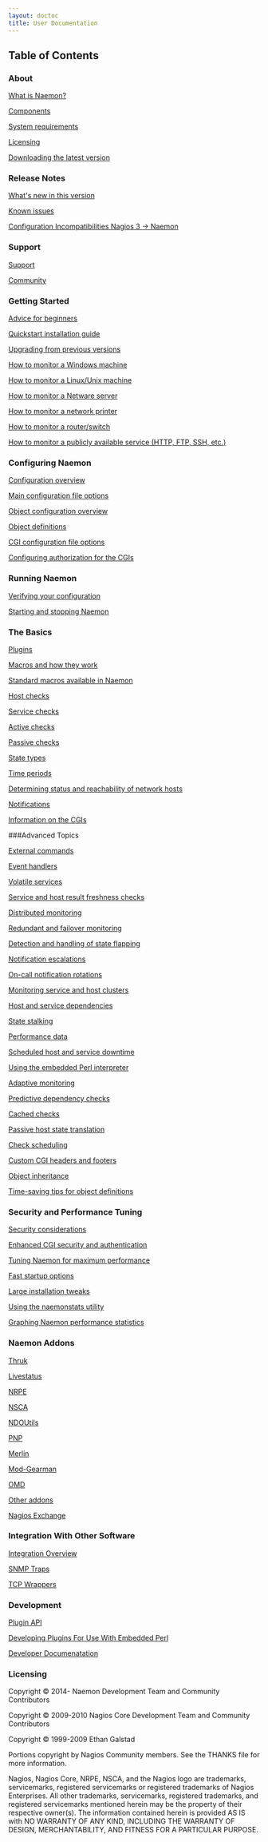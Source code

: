 ```yaml
---
layout: doctoc
title: User Documentation
---
```


## Table of Contents

### About

<a href="about.html#whatis">What is Naemon?</a>

<a href="about.html#components">Components</a>

<a href="about.html#system_requirements">System requirements</a>

<a href="about.html#licensing">Licensing</a>

<a href="about.html#downloading_the_latest_version">Downloading the latest version</a>



### Release Notes

<a href="whatsnew.html">What's new in this version</a>

<a href="knownissues.html">Known issues</a>

<a href="config-incompat3to4.html">Configuration Incompatibilities Nagios 3 -&gt; Naemon</a>



### Support

<a href="support.html">Support</a>

<a href="/community">Community</a>



### Getting Started

<a href="beginners.html">Advice for beginners</a>

<a href="quickstart.html">Quickstart installation guide</a>

<a href="upgrading.html">Upgrading from previous versions</a>

<a href="monitoring-windows.html">How to monitor a Windows machine</a>

<a href="monitoring-linux.html">How to monitor a Linux/Unix machine</a>

<a href="monitoring-netware.html">How to monitor a Netware server</a>

<a href="monitoring-printers.html">How to monitor a network printer</a>

<a href="monitoring-routers.html">How to monitor a router/switch</a>

<a href="monitoring-publicservices.html">How to monitor a publicly available service (HTTP, FTP, SSH, etc.)</a>



### Configuring Naemon

<a href="config.html">Configuration overview</a>

<a href="configmain.html">Main configuration file options</a>

<a href="configobject.html">Object configuration overview</a>

<a href="objectdefinitions.html">Object definitions</a>

<a href="configcgi.html">CGI configuration file options</a>

<a href="cgiauth.html">Configuring authorization for the CGIs</a>



### Running Naemon

<a href="verifyconfig.html">Verifying your configuration</a>

<a href="startstop.html">Starting and stopping Naemon</a>




<a name="basics"></a>

### The Basics

<a href="plugins.html">Plugins</a>

<a href="macros.html">Macros and how they work</a>

<a href="macrolist.html">Standard macros available in Naemon</a>

<a href="hostchecks.html">Host checks</a>

<a href="servicechecks.html">Service checks</a>

<a href="activechecks.html">Active checks</a>

<a href="passivechecks.html">Passive checks</a>

<a href="statetypes.html">State types</a>

<a href="timeperiods.html">Time periods</a>

<a href="networkreachability.html">Determining status and reachability of network hosts</a>

<a href="notifications.html">Notifications</a>

<a href="cgis.html">Information on the CGIs</a>



###Advanced Topics

<a href="extcommands.html">External commands</a>

<a href="eventhandlers.html">Event handlers</a>

<a href="volatileservices.html">Volatile services</a>

<a href="freshness.html">Service and host result freshness checks</a>

<a href="distributed.html">Distributed monitoring</a>

<a href="redundancy.html">Redundant and failover monitoring</a>

<a href="flapping.html">Detection and handling of state flapping</a>

<a href="escalations.html">Notification escalations</a>

<a href="oncallrotation.html">On-call notification rotations</a>

<a href="clusters.html">Monitoring service and host clusters</a>

<a href="dependencies.html">Host and service dependencies</a>

<a href="stalking.html">State stalking</a>

<a href="perfdata.html">Performance data</a>

<a href="downtime.html">Scheduled host and service downtime</a>

<a href="embeddedperl.html">Using the embedded Perl interpreter</a>

<a href="adaptive.html">Adaptive monitoring</a>

<a href="dependencychecks.html">Predictive dependency checks</a>

<a href="cachedchecks.html">Cached checks</a>

<a href="passivestatetranslation.html">Passive host state translation</a>

<a href="checkscheduling.html">Check scheduling</a>

<a href="cgiincludes.html">Custom CGI headers and footers</a>

<a href="objectinheritance.html">Object inheritance</a>

<a href="objecttricks.html">Time-saving tips for object definitions</a>



### Security and Performance Tuning

<a href="security.html">Security considerations</a>

<a href="cgisecurity.html">Enhanced CGI security and authentication</a>

<a href="tuning.html">Tuning Naemon for maximum performance</a>

<a href="faststartup.html">Fast startup options</a>

<a href="largeinstalltweaks.html">Large installation tweaks</a>

<a href="naemonstats.html">Using the naemonstats utility</a>

<a href="mrtggraphs.html">Graphing Naemon performance statistics</a>



### Naemon Addons

<a href="addons.html#thruk">Thruk</a>

<a href="livestatus.html">Livestatus</a>

<a href="addons.html#nrpe">NRPE</a>

<a href="addons.html#nsca">NSCA</a>

<a href="addons.html#ndoutils">NDOUtils</a>

<a href="addons.html#pnp">PNP</a>

<a href="addons.html#merlin">Merlin</a>

<a href="addons.html#mod_gearman">Mod-Gearman</a>

<a href="addons.html#omd">OMD</a>

<a href="addons.html#others">Other addons</a>

<a href="http://exchange.nagios.org/" target="_blank">Nagios Exchange</a>



### Integration With Other Software</a>

<a href="integration.html">Integration Overview</a>

<a href="int-snmptrap.html">SNMP Traps</a>

<a href="int-tcpwrappers.html">TCP Wrappers</a>



### Development

<a href="pluginapi.html">Plugin API</a>

<a href="epnplugins.html">Developing Plugins For Use With Embedded Perl</a>

<a href="/documentation/developer/">Developer Documenatation</a>



### Licensing

Copyright &copy; 2014-     Naemon Development Team and Community Contributors

Copyright &copy; 2009-2010 Nagios Core Development Team and Community Contributors

Copyright &copy; 1999-2009 Ethan Galstad

Portions copyright by Nagios Community members.  See the THANKS file for more information.

Nagios, Nagios Core, NRPE, NSCA, and the Nagios logo are trademarks, servicemarks, registered servicemarks or registered trademarks of Nagios Enterprises.  All other trademarks, servicemarks, registered trademarks, and registered servicemarks mentioned herein may be the property of their respective owner(s).  The information contained herein is provided AS IS with NO WARRANTY OF ANY KIND, INCLUDING THE WARRANTY OF DESIGN, MERCHANTABILITY, AND FITNESS FOR A PARTICULAR PURPOSE.
